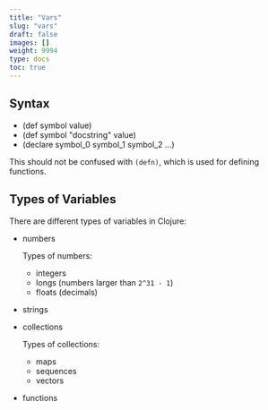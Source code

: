 ```yaml
---
title: "Vars"
slug: "vars"
draft: false
images: []
weight: 9994
type: docs
toc: true
---
```


## Syntax
 - (def symbol value)
 - (def symbol "docstring" value)
 - (declare symbol_0 symbol_1 symbol_2 ...)

This should not be confused with `(defn)`, which is used for defining functions.

## Types of Variables
There are different types of variables in Clojure:

 - numbers
    
    Types of numbers:
    
    - integers
    - longs (numbers larger than `2^31 - 1`)
    - floats (decimals)

 - strings
 - collections

    Types of collections:
    - maps
    - sequences
    - vectors

 - functions

